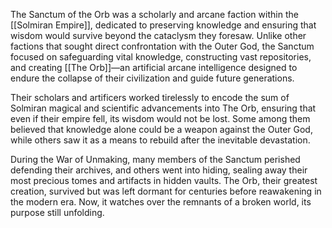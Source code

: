 The Sanctum of the Orb was a scholarly and arcane faction within the [[Solmiran Empire]], dedicated to preserving knowledge and ensuring that wisdom would survive beyond the cataclysm they foresaw. Unlike other factions that sought direct confrontation with the Outer God, the Sanctum focused on safeguarding vital knowledge, constructing vast repositories, and creating [[The Orb]]—an artificial arcane intelligence designed to endure the collapse of their civilization and guide future generations.

Their scholars and artificers worked tirelessly to encode the sum of Solmiran magical and scientific advancements into The Orb, ensuring that even if their empire fell, its wisdom would not be lost. Some among them believed that knowledge alone could be a weapon against the Outer God, while others saw it as a means to rebuild after the inevitable devastation.

During the War of Unmaking, many members of the Sanctum perished defending their archives, and others went into hiding, sealing away their most precious tomes and artifacts in hidden vaults. The Orb, their greatest creation, survived but was left dormant for centuries before reawakening in the modern era. Now, it watches over the remnants of a broken world, its purpose still unfolding.